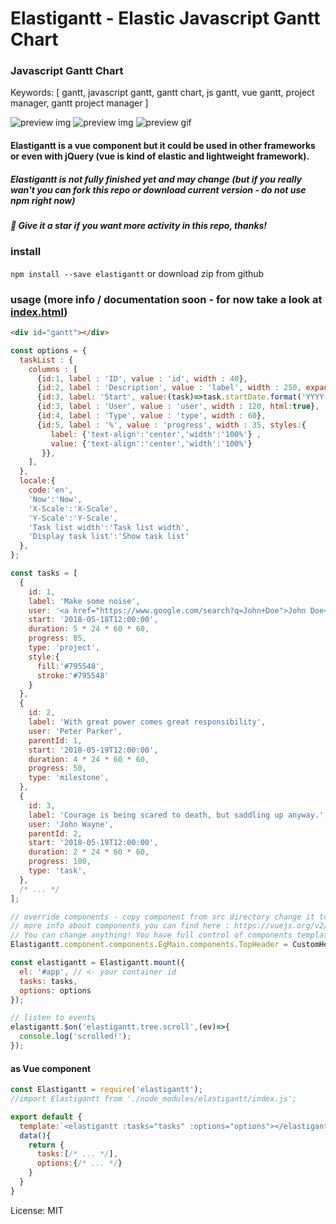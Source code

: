 # Elastigantt - Elastic Javascript Gantt Chart


### Javascript Gantt Chart

Keywords: [ gantt, javascript gantt, gantt chart, js gantt, vue gantt, project manager, gantt project manager ]

![preview img](https://github.com/neuronetio/elastigantt/raw/master/elastigantt.jpg)
![preview img](https://github.com/neuronetio/elastigantt/raw/master/elastigantt-2.jpg)
![preview gif](https://github.com/neuronetio/elastigantt/raw/master/elastigantt.gif)


#### Elastigantt is a vue component but it could be used in other frameworks or even with jQuery (vue is kind of elastic and lightweight framework).

##### Elastigantt is not fully finished yet and may change (but if you really wan't you can fork this repo or download current version - do not use npm right now)

##### :star2: Give it a star if you want more activity in this repo, thanks!

### install
`npm install --save elastigantt` or download zip from github

### usage (more info / documentation soon - for now take a look at [index.html](https://github.com/neuronetio/elastigantt/blob/master/index.html))
```html
<div id="gantt"></div>
```
```javascript
const options = {
  taskList : {
    columns : [
      {id:1, label : 'ID', value : 'id', width : 40},
      {id:2, label : 'Description', value : 'label', width : 250, expander:true},
      {id:3, label: 'Start', value:(task)=>task.startDate.format('YYYY-MM-DD'), width:100},
      {id:3, label : 'User', value : 'user', width : 120, html:true},
      {id:4, label : 'Type', value : 'type', width : 60},
      {id:5, label : '%', value : 'progress', width : 35, styles:{
         label: {'text-align':'center','width':'100%'} ,
         value: {'text-align':'center','width':'100%'}
       }},
    ],
  },
  locale:{
    code:'en',
    'Now':'Now',
    'X-Scale':'X-Scale',
    'Y-Scale':'Y-Scale',
    'Task list width':'Task list width',
    'Display task list':'Show task list'
  },
};

const tasks = [
  {
    id: 1,
    label: 'Make some noise',
    user: '<a href="https://www.google.com/search?q=John+Doe">John Doe</a>',
    start: '2018-05-18T12:00:00',
    duration: 5 * 24 * 60 * 60,
    progress: 85,
    type: 'project',
    style:{
      fill:'#795548',
      stroke:'#795548'
    }
  },
  {
    id: 2,
    label: 'With great power comes great responsibility',
    user: 'Peter Parker',
    parentId: 1,
    start: '2018-05-19T12:00:00',
    duration: 4 * 24 * 60 * 60,
    progress: 50,
    type: 'milestone',
  },
  {
    id: 3,
    label: 'Courage is being scared to death, but saddling up anyway.',
    user: 'John Wayne',
    parentId: 2,
    start: '2018-05-19T12:00:00',
    duration: 2 * 24 * 60 * 60,
    progress: 100,
    type: 'task',
  },
  /* ... */
];

// override components - copy component from src directory change it to object or compile *.vue to *.js
// more info about components you can find here : https://vuejs.org/v2/guide/index.html
// You can change anything! You have full control of components templates, events, data ... and so on!
Elastigantt.component.components.EgMain.components.TopHeader = CustomHeader;

const elastigantt = Elastigantt.mount({
  el: '#app', // <- your container id
  tasks: tasks,
  options: options
});

// listen to events
elastigantt.$on('elastigantt.tree.scroll',(ev)=>{
  console.log('scrolled!');
});
```
#### as Vue component
```javascript
const Elastigantt = require('elastigantt');
//import Elastigantt from './node_modules/elastigantt/index.js';

export default {
  template:`<elastigantt :tasks="tasks" :options="options"></elastigantt>`,
  data(){
    return {
      tasks:[/* ... */],
      options:{/* ... */}
    }
  }
}
```
License: MIT

